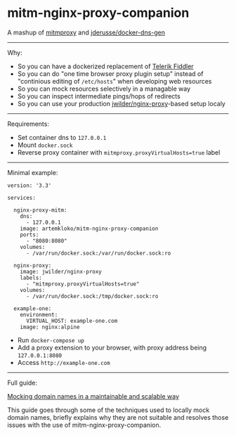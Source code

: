 # mitm-nginx-proxy-companion

A mashup of [mitmproxy](https://github.com/mitmproxy/mitmproxy) and [jderusse/docker-dns-gen](https://github.com/jderusse/docker-dns-gen)

---

Why:

- So you can have a dockerized replacement of [Telerik Fiddler](https://www.telerik.com/fiddler)
- So you can do "one time browser proxy plugin setup" instead of "continious editing of `/etc/hosts`" when developing web resources
- So you can mock resources selectively in a managable way
- So you can inspect intermediate pings/hops of redirects
- So you can use your production [jwilder/nginx-proxy](https://github.com/jwilder/nginx-proxy)-based setup localy

---

Requirements:

- Set container dns to `127.0.0.1`
- Mount `docker.sock`
- Reverse proxy container with `mitmproxy.proxyVirtualHosts=true` label

---

Minimal example:

```
version: '3.3'

services:

  nginx-proxy-mitm:
    dns:
      - 127.0.0.1
    image: artemkloko/mitm-nginx-proxy-companion
    ports:
      - "8080:8080"
    volumes:
      - /var/run/docker.sock:/var/run/docker.sock:ro

  nginx-proxy:
    image: jwilder/nginx-proxy
    labels:
      - "mitmproxy.proxyVirtualHosts=true"
    volumes:
      - /var/run/docker.sock:/tmp/docker.sock:ro

  example-one:
    environment:
      VIRTUAL_HOST: example-one.com
    image: nginx:alpine
```

- Run `docker-compose up`
- Add a proxy extension to your browser, with proxy address being `127.0.0.1:8080`
- Access `http://example-one.com`

---

Full guide:

[Mocking domain names in a maintainable and scalable way](https://medium.com/@artemkloko/mocking-domain-names-in-a-maintainable-and-scalable-way-def29e5e5e32)

This guide goes through some of the techniques used to locally mock domain names, briefly explains why they are not suitable and resolves those issues with the use of mitm-nginx-proxy-companion.
